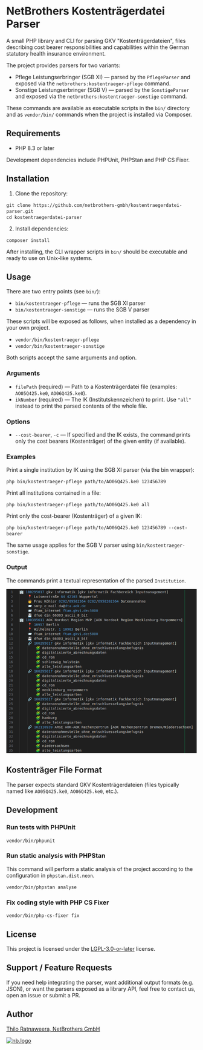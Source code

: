 # NetBrothers Kostenträgerdatei Parser

A small PHP library and CLI for parsing GKV "Kostenträgerdateien", files
describing cost bearer responsibilities and capabilities within the German
statutory health insurance environment.

The project provides parsers for two variants:

- Pflege Leistungserbringer (SGB XI) — parsed by the `PflegeParser` and exposed via the `netbrothers:kostentraeger-pflege` command.
- Sonstige Leistungserbringer (SGB V) — parsed by the `SonstigeParser` and exposed via the `netbrothers:kostentraeger-sonstige` command.

These commands are available as executable scripts in the `bin/` directory and
as `vendor/bin/` commands when the project is installed via Composer.

## Requirements

- PHP 8.3 or later

Development dependencies include PHPUnit, PHPStan and PHP CS Fixer.

## Installation

1. Clone the repository:

```shell
git clone https://github.com/netbrothers-gmbh/kostentraegerdatei-parser.git
cd kostentraegerdatei-parser
```

2. Install dependencies:

```shell
composer install
```

After installing, the CLI wrapper scripts in `bin/` should be executable and
ready to use on Unix-like systems.

## Usage

There are two entry points (see `bin/`):

- `bin/kostentraeger-pflege` — runs the SGB XI parser
- `bin/kostentraeger-sonstige` — runs the SGB V parser

These scripts will be exposed as follows, when installed as a dependency in your
own project.

- `vendor/bin/kostentraeger-pflege`
- `vendor/bin/kostentraeger-sonstige`

Both scripts accept the same arguments and option.

### Arguments

- `filePath` (required) — Path to a Kostenträgerdatei file (examples: `AO05Q425.ke0`, `AO06Q425.ke0`).
- `ikNumber` (required) — The IK (Institutskennzeichen) to print. Use `"all"` instead to print the parsed contents of the whole file.

### Options

- `--cost-bearer`, `-c` — If specified and the IK exists, the command prints only the cost bearers (Kostenträger) of the given entity (if available).

### Examples

Print a single institution by IK using the SGB XI parser (via the bin wrapper):

```shell
php bin/kostentraeger-pflege path/to/AO06Q425.ke0 123456789
```

Print all institutions contained in a file:

```shell
php bin/kostentraeger-pflege path/to/AO06Q425.ke0 all
```

Print only the cost-bearer (Kostenträger) of a given IK:

```shell
php bin/kostentraeger-pflege path/to/AO06Q425.ke0 123456789 --cost-bearer
```

The same usage applies for the SGB V parser using `bin/kostentraeger-sonstige`.

### Output

The commands print a textual representation of the parsed `Institution`.

![Screenshot of the Kostenträgerdatei Parser's Output](docs/assets/output.png)

## Kostenträger File Format

The parser expects standard GKV Kostenträgerdateien (files typically named like
`AO05Q425.ke0`, `AO06Q425.ke0`, etc.).

## Development

### Run tests with PHPUnit

```shell
vendor/bin/phpunit
```

### Run static analysis with PHPStan

This command will perform a static analysis of the project according to the
configuration in `phpstan.dist.neon`.

```shell
vendor/bin/phpstan analyse
```

### Fix coding style with PHP CS Fixer

```shell
vendor/bin/php-cs-fixer fix
```

## License

This project is licensed under the [LGPL-3.0-or-later](https://spdx.org/licenses/LGPL-3.0-or-later.html) license.

## Support / Feature Requests

If you need help integrating the parser, want additional output formats (e.g.
JSON), or want the parsers exposed as a library API, feel free to contact us,
open an issue or submit a PR.

## Author

[Thilo Ratnaweera, NetBrothers GmbH](https://netbrothers.de)

[![nb.logo](https://netbrothers.de/wp-content/uploads/2020/12/netbrothers_logo.png)](https://netbrothers.de)
